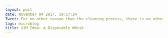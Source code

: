 ```yaml
---
layout: post
date: November 04 2017, 19:17:24
Tweet: For no other reason than the cleaning process, there is no other utensil that deserves to have a disposable version more than a whisk.
tags: microblog
title: $1M Idea: A Disposable Whisk
---
```




